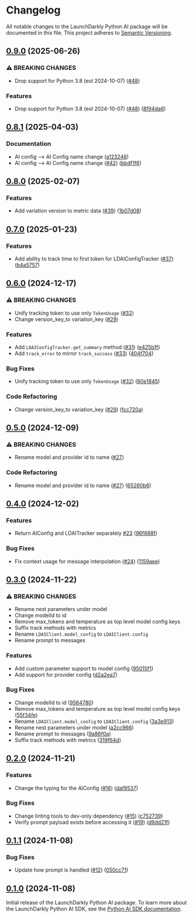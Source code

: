 # Changelog

All notable changes to the LaunchDarkly Python AI package will be documented in this file. This project adheres to [Semantic Versioning](http://semver.org).

## [0.9.0](https://github.com/launchdarkly/python-server-sdk-ai/compare/0.8.1...0.9.0) (2025-06-26)


### ⚠ BREAKING CHANGES

* Drop support for Python 3.8 (eol 2024-10-07) ([#48](https://github.com/launchdarkly/python-server-sdk-ai/issues/48))

### Features

* Drop support for Python 3.8 (eol 2024-10-07) ([#48](https://github.com/launchdarkly/python-server-sdk-ai/issues/48)) ([8f94da6](https://github.com/launchdarkly/python-server-sdk-ai/commit/8f94da65d9019e17fbabe1d1f5ce1168ace5957e))

## [0.8.1](https://github.com/launchdarkly/python-server-sdk-ai/compare/0.8.0...0.8.1) (2025-04-03)


### Documentation

* AI config --&gt; AI Config name change ([a123248](https://github.com/launchdarkly/python-server-sdk-ai/commit/a1232483bbd8a4a2212fb16e7e98ab6f6bdc8459))
* AI config --&gt; AI Config name change ([#42](https://github.com/launchdarkly/python-server-sdk-ai/issues/42)) ([bbdf1f6](https://github.com/launchdarkly/python-server-sdk-ai/commit/bbdf1f61fab77992a1d13207c81642d056e03f02))

## [0.8.0](https://github.com/launchdarkly/python-server-sdk-ai/compare/0.7.0...0.8.0) (2025-02-07)


### Features

* Add variation version to metric data ([#39](https://github.com/launchdarkly/python-server-sdk-ai/issues/39)) ([1b07d08](https://github.com/launchdarkly/python-server-sdk-ai/commit/1b07d08743c409689c5a084df8c39fce2400d2dd))

## [0.7.0](https://github.com/launchdarkly/python-server-sdk-ai/compare/0.6.0...0.7.0) (2025-01-23)


### Features

* Add ability to track time to first token for LDAIConfigTracker ([#37](https://github.com/launchdarkly/python-server-sdk-ai/issues/37)) ([b4a5757](https://github.com/launchdarkly/python-server-sdk-ai/commit/b4a5757ab7a1a8149891977cdfc25bdd4f7bba09))

## [0.6.0](https://github.com/launchdarkly/python-server-sdk-ai/compare/0.5.0...0.6.0) (2024-12-17)


### ⚠ BREAKING CHANGES

* Unify tracking token to use only `TokenUsage` ([#32](https://github.com/launchdarkly/python-server-sdk-ai/issues/32))
* Change version_key_to variation_key ([#29](https://github.com/launchdarkly/python-server-sdk-ai/issues/29))

### Features

* Add `LDAIConfigTracker.get_summary` method ([#31](https://github.com/launchdarkly/python-server-sdk-ai/issues/31)) ([e425b1f](https://github.com/launchdarkly/python-server-sdk-ai/commit/e425b1f9e7bf27ab195b877e62af48012eb601c1))
* Add `track_error` to mirror `track_success` ([#33](https://github.com/launchdarkly/python-server-sdk-ai/issues/33)) ([404f704](https://github.com/launchdarkly/python-server-sdk-ai/commit/404f704dd38f4fc15c718e3dc1027efbda5f36b6))


### Bug Fixes

* Unify tracking token to use only `TokenUsage` ([#32](https://github.com/launchdarkly/python-server-sdk-ai/issues/32)) ([80e1845](https://github.com/launchdarkly/python-server-sdk-ai/commit/80e18452a936356937660eabe7a186beae4d17bd))


### Code Refactoring

* Change version_key_to variation_key ([#29](https://github.com/launchdarkly/python-server-sdk-ai/issues/29)) ([fcc720a](https://github.com/launchdarkly/python-server-sdk-ai/commit/fcc720a101c97ccb92fd95509b3e7819d557dde5))

## [0.5.0](https://github.com/launchdarkly/python-server-sdk-ai/compare/0.4.0...0.5.0) (2024-12-09)


### ⚠ BREAKING CHANGES

* Rename model and provider id to name ([#27](https://github.com/launchdarkly/python-server-sdk-ai/issues/27))

### Code Refactoring

* Rename model and provider id to name ([#27](https://github.com/launchdarkly/python-server-sdk-ai/issues/27)) ([65260b6](https://github.com/launchdarkly/python-server-sdk-ai/commit/65260b621acee07b38e9ebaeb4a10c1e4c9db794))

## [0.4.0](https://github.com/launchdarkly/python-server-sdk-ai/compare/0.3.0...0.4.0) (2024-12-02)


### Features

* Return AIConfig and LDAITracker separately [#23](https://github.com/launchdarkly/python-server-sdk-ai/issues/23) ([96f888f](https://github.com/launchdarkly/python-server-sdk-ai/commit/96f888f50503cc2e9e2c30bf1c21f80a2773c8b5))


### Bug Fixes

* Fix context usage for message interpolation ([#24](https://github.com/launchdarkly/python-server-sdk-ai/issues/24)) ([1159aee](https://github.com/launchdarkly/python-server-sdk-ai/commit/1159aeeda7c46cf2dab93f209929dbad5d35dc80))

## [0.3.0](https://github.com/launchdarkly/python-server-sdk-ai/compare/0.2.0...0.3.0) (2024-11-22)


### ⚠ BREAKING CHANGES

* Rename nest parameters under model
* Change modelId to id
* Remove max_tokens and temperature as top level model config keys
* Suffix track methods with metrics
* Rename `LDAIClient.model_config` to `LDAIClient.config`
* Rename prompt to messages

### Features

* Add custom parameter support to model config ([95015f1](https://github.com/launchdarkly/python-server-sdk-ai/commit/95015f1f29b4ddf0acc2f22b72a5c0c4241fd3f3))
* Add support for provider config ([d2a2ea7](https://github.com/launchdarkly/python-server-sdk-ai/commit/d2a2ea7a16159de5c11484114ad4a7ae6369f9c6))


### Bug Fixes

* Change modelId to id ([9564780](https://github.com/launchdarkly/python-server-sdk-ai/commit/9564780ea2b919d456431e3309b73156f8e9817d))
* Remove max_tokens and temperature as top level model config keys ([55f34fe](https://github.com/launchdarkly/python-server-sdk-ai/commit/55f34fec9410124d24318feadada9e087e7d4cb8))
* Rename `LDAIClient.model_config` to `LDAIClient.config` ([3a3e913](https://github.com/launchdarkly/python-server-sdk-ai/commit/3a3e913d9e1586278d9fe6228f79f6748cbbd605))
* Rename nest parameters under model ([a2cc966](https://github.com/launchdarkly/python-server-sdk-ai/commit/a2cc9662bdc526f0b6a3a271a4b4f46b95d0ec2f))
* Rename prompt to messages ([9a86f0a](https://github.com/launchdarkly/python-server-sdk-ai/commit/9a86f0af9322baf71d7ddddb6115d585582cfc86))
* Suffix track methods with metrics ([319f64d](https://github.com/launchdarkly/python-server-sdk-ai/commit/319f64da54815854163d663022fdffc274c2059a))

## [0.2.0](https://github.com/launchdarkly/python-server-sdk-ai/compare/0.1.1...0.2.0) (2024-11-21)


### Features

* Change the typing for the AIConfig ([#16](https://github.com/launchdarkly/python-server-sdk-ai/issues/16)) ([daf9537](https://github.com/launchdarkly/python-server-sdk-ai/commit/daf95372328f1b1e4e9e27333498642136f43838))


### Bug Fixes

* Change linting tools to dev-only dependency ([#15](https://github.com/launchdarkly/python-server-sdk-ai/issues/15)) ([c752739](https://github.com/launchdarkly/python-server-sdk-ai/commit/c752739d1c34cbf7f78cc3f89c37a688671c7366))
* Verify prompt payload exists before accessing it ([#19](https://github.com/launchdarkly/python-server-sdk-ai/issues/19)) ([d9dd21f](https://github.com/launchdarkly/python-server-sdk-ai/commit/d9dd21f2189de62eac70ad9db3755e4a2cf36511))

## [0.1.1](https://github.com/launchdarkly/python-server-sdk-ai/compare/0.1.0...0.1.1) (2024-11-08)


### Bug Fixes

* Update how prompt is handled ([#12](https://github.com/launchdarkly/python-server-sdk-ai/issues/12)) ([050cc71](https://github.com/launchdarkly/python-server-sdk-ai/commit/050cc71dde52db3174153a0c9c08021580530833))

## [0.1.0](https://github.com/launchdarkly/python-server-sdk-ai/compare/v0.1.0...0.1.0) (2024-11-08)

Initial release of the LaunchDarkly Python AI package. To learn more about the LaunchDarkly Python AI SDK, see the [Python AI SDK documentation](https://docs.launchdarkly.com/sdk/ai/python).
